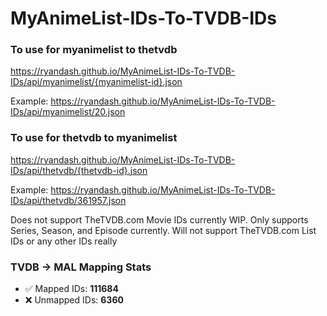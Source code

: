 # MyAnimeList-IDs-To-TVDB-IDs

### To use for myanimelist to thetvdb
https://ryandash.github.io/MyAnimeList-IDs-To-TVDB-IDs/api/myanimelist/{myanimelist-id}.json

Example: https://ryandash.github.io/MyAnimeList-IDs-To-TVDB-IDs/api/myanimelist/20.json

### To use for thetvdb to myanimelist
https://ryandash.github.io/MyAnimeList-IDs-To-TVDB-IDs/api/thetvdb/{thetvdb-id}.json

Example: https://ryandash.github.io/MyAnimeList-IDs-To-TVDB-IDs/api/thetvdb/361957.json

Does not support TheTVDB.com Movie IDs currently WIP. Only supports Series, Season, and Episode currently.
Will not support TheTVDB.com List IDs or any other IDs really

<!---counts-start--->
### TVDB → MAL Mapping Stats

- ✅ Mapped IDs: **111684**
- ❌ Unmapped IDs: **6360**
<!---counts-end--->
